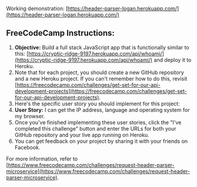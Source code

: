 Working demonstration: [https://header-parser-logan.herokuapp.com/](https://header-parser-logan.herokuapp.com/)

## FreeCodeCamp Instructions:
1. **Objective:** Build a full stack JavaScript app that is functionally similar to this: [https://cryptic-ridge-9197.herokuapp.com/api/whoami/](https://cryptic-ridge-9197.herokuapp.com/api/whoami/) and deploy it to Heroku.
2. Note that for each project, you should create a new GitHub repository and a new Heroku project. If you can't remember how to do this, revisit [https://freecodecamp.com/challenges/get-set-for-our-api-development-projects](https://freecodecamp.com/challenges/get-set-for-our-api-development-projects).
3. Here's the specific user story you should implement for this project:
4. **User Story:** I can get the IP address, language and operating system for my browser.
5. Once you've finished implementing these user stories, click the "I've completed this challenge" button and enter the URLs for both your GitHub repository and your live app running on Heroku.
6. You can get feedback on your project by sharing it with your friends on Facebook.

For more information, refer to [https://www.freecodecamp.com/challenges/request-header-parser-microservice](https://www.freecodecamp.com/challenges/request-header-parser-microservice).